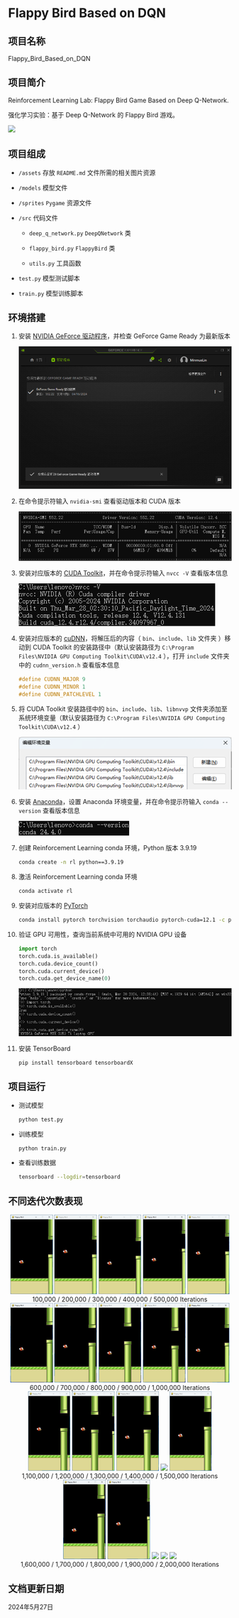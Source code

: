 # Flappy Bird Based on DQN

## 项目名称

Flappy_Bird_Based_on_DQN

## 项目简介

Reinforcement Learning Lab: Flappy Bird Game Based on Deep Q-Network.

强化学习实验：基于 Deep Q-Network 的 Flappy Bird 游戏。

![](assets/model_2000000.gif)

## 项目组成

* `/assets`
存放 `README.md` 文件所需的相关图片资源

* `/models`
模型文件

* `/sprites`
`Pygame` 资源文件

* `/src`
代码文件

  * `deep_q_network.py`
  `DeepQNetwork` 类

  * `flappy_bird.py`
  `FlappyBird` 类

  * `utils.py`
  工具函数

* `test.py`
模型测试脚本

* `train.py`
模型训练脚本

## 环境搭建

1. 安装 [NVIDIA GeForce 驱动程序](https://www.nvidia.cn/geforce/drivers)，并检查 GeForce Game Ready 为最新版本

   ![](assets/2024-05-08_18-22-37.png)

2. 在命令提示符输入 `nvidia-smi` 查看驱动版本和 CUDA 版本

   ![](assets/2024-05-08_18-26-10.png)

3. 安装对应版本的 [CUDA Toolkit](https://developer.nvidia.com/cuda-downloads)，并在命令提示符输入 `nvcc -V` 查看版本信息

   ![](assets/2024-05-08_18-53-38.png)

4. 安装对应版本的 [cuDNN](https://developer.nvidia.com/cudnn-downloads)，将解压后的内容（ `bin`、`include`、`lib` 文件夹 ）移动到 CUDA Toolkit 的安装路径中（默认安装路径为 `C:\Program Files\NVIDIA GPU Computing Toolkit\CUDA\v12.4` ），打开 `include` 文件夹中的 `cudnn_version.h` 查看版本信息

   ```c
   #define CUDNN_MAJOR 9
   #define CUDNN_MINOR 1
   #define CUDNN_PATCHLEVEL 1
   ```

5. 将 CUDA Toolkit 安装路径中的 `bin`、`include`、`lib`、`libnvvp` 文件夹添加至系统环境变量（默认安装路径为 `C:\Program Files\NVIDIA GPU Computing Toolkit\CUDA\v12.4` ）

   ![](assets/2024-05-08_19-05-57.png)

6. 安装 [Anaconda](https://www.anaconda.com)，设置 Anaconda 环境变量，并在命令提示符输入 `conda --version` 查看版本信息

   ![](assets/2024-05-08_19-10-08.png)

8. 创建 Reinforcement Learning conda 环境，Python 版本 3.9.19

   ```bash
   conda create -n rl python==3.9.19
   ```

9. 激活 Reinforcement Learning conda 环境

   ```bash
   conda activate rl
   ```

10. 安装对应版本的 [PyTorch](https://pytorch.org/get-started/locally)

    ```bash
    conda install pytorch torchvision torchaudio pytorch-cuda=12.1 -c pytorch -c nvidia
    ```

11. 验证 GPU 可用性，查询当前系统中可用的 NVIDIA GPU 设备

    ```python
    import torch
    torch.cuda.is_available()
    torch.cuda.device_count()
    torch.cuda.current_device()
    torch.cuda.get_device_name(0)
    ```

    ![](assets/2024-05-08_19-36-17.png)

12. 安装 TensorBoard

    ```bash
    pip install tensorboard tensorboardX
    ```

## 项目运行

* 测试模型

  ```bash
  python test.py
  ```

* 训练模型

  ```bash
  python train.py
  ```

* 查看训练数据

  ```bash
  tensorboard --logdir=tensorboard
  ```

## 不同迭代次数表现

<p align="center">
  <img src="assets/model_100000.gif" width="19%">
  <img src="assets/model_200000.gif" width="19%">
  <img src="assets/model_300000.gif" width="19%">
  <img src="assets/model_400000.gif" width="19%">
  <img src="assets/model_500000.gif" width="19%">
  <br>100,000 / 200,000 / 300,000 / 400,000 / 500,000 Iterations<br>
  <img src="assets/model_600000.gif" width="19%">
  <img src="assets/model_700000.gif" width="19%">
  <img src="assets/model_800000.gif" width="19%">
  <img src="assets/model_900000.gif" width="19%">
  <img src="assets/model_100000.gif" width="19%">
  <br>600,000 / 700,000 / 800,000 / 900,000 / 1,000,000 Iterations<br>
  <img src="assets/model_1100000.gif" width="19%">
  <img src="assets/model_1200000.gif" width="19%">
  <img src="assets/model_1300000.gif" width="19%">
  <img src="assets/model_1400000.gif" width="19%">
  <img src="assets/model_1500000.gif" width="19%">
  <br>1,100,000 / 1,200,000 / 1,300,000 / 1,400,000 / 1,500,000 Iterations<br>
  <img src="assets/model_1600000.gif" width="19%">
  <img src="assets/model_1700000.gif" width="19%">
  <img src="assets/model_1800000.gif" width="19%">
  <img src="assets/model_1900000.gif" width="19%">
  <img src="assets/model_2000000.gif" width="19%">
  <br>1,600,000 / 1,700,000 / 1,800,000 / 1,900,000 / 2,000,000 Iterations<br>
</p>

## 文档更新日期

2024年5月27日